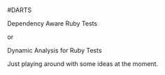 #DARTS

Dependency Aware Ruby Tests

or

Dynamic Analysis for Ruby Tests



Just playing around with some ideas at the moment.
